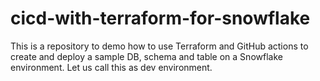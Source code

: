 # cicd-with-terraform-for-snowflake
This is a repository to demo how to use Terraform and GitHub actions to create and deploy a sample DB, schema and table on a Snowflake environment. Let us call this as dev environment.
